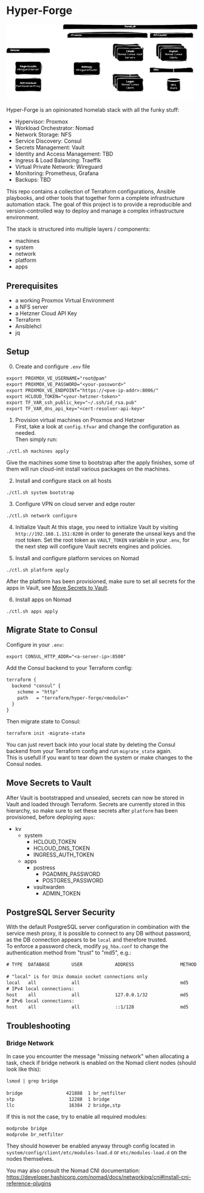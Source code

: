# Hyper-Forge

![overview](./docs/assets/Hyper-Forge.drawio.svg)

Hyper-Forge is an opinionated homelab stack with all the funky stuff:

- Hypervisor: Proxmox
- Workload Orchestrator: Nomad
- Network Storage: NFS
- Service Discovery: Consul
- Secrets Management: Vault
- Identity and Access Management: TBD
- Ingress & Load Balancing: Traeffik
- Virtual Private Network: Wireguard
- Monitoring: Prometheus, Grafana
- Backups: TBD

This repo contains a collection of Terraform configurations, Ansible playbooks, and other tools that together form a complete infrastructure automation stack. The goal of this project is to provide a reproducible and version-controlled way to deploy and manage a complex infrastructure environment.

The stack is structured into multiple layers / components:

- machines
- system
- network
- platform
- apps

## Prerequisites

- a working Proxmox Virtual Environment
- a NFS server
- a Hetzner Cloud API Key
- Terraform
- Ansiblehcl
- jq

## Setup

0) Create and configure `.env` file
```
export PROXMOX_VE_USERNAME="root@pam"
export PROXMOX_VE_PASSWORD="<your-password>"
export PROXMOX_VE_ENDPOINT="https://<pve-ip-addr>:8006/"
export HCLOUD_TOKEN="<your-hetzner-token>"
export TF_VAR_ssh_public_key="~/.ssh/id_rsa.pub"
export TF_VAR_dns_api_key="<cert-resolver-api-key>"
```

1) Provision virtual machines on Proxmox and Hetzner  
First, take a look at `config.tfvar` and change the configuration as needed.  
Then simply run:
```shell
./ctl.sh machines apply
```
Give the machines some time to bootstrap after the apply finishes, some of them 
will run cloud-init install various packages on the machines.  

2) Install and configure stack on all hosts
```shell
./ctl.sh system bootstrap
```

3) Configure VPN on cloud server and edge router
```shell
./ctl.sh network configure
```

4) Initialize Vault
At this stage, you need to initialize Vault by visiting `http://192.168.1.151:8200` in order to generate the unseal keys and the root token.
Set the root token as `VAULT_TOKEN` variable in your `.env`, for the next step will configure Vault secrets engines and policies.

5) Install and configure platform services on Nomad
```shell
./ctl.sh platform apply
```

After the platform has been provisioned, make sure to set all secrets for the apps in Vault, see [Move Secrets to Vault](#move-secrets-to-vault).

6) Install apps on Nomad
```shell
./ctl.sh apps apply
```

## Migrate State to Consul

Configure in your `.env`:
```shell
export CONSUL_HTTP_ADDR="<a-server-ip>:8500"
```

Add the Consul backend to your Terraform config:
```hcl
terraform {
  backend "consul" {
    scheme = "http"
    path   = "terraform/hyper-forge/<module>"
  }
}
```

Then migrate state to Consul:

```shell
terraform init -migrate-state
```

You can just revert back into your local state by deleting the Consul backend from your Terraform config and run `migrate_state` again.  
This is usefull if you want to tear down the system or make changes to the Consul nodes.

## Move Secrets to Vault

After Vault is bootstrapped and unsealed, secrets can now be stored in Vault and loaded through Terraform.
Secrets are currently stored in this hierarchy, so make sure to set these secrets after `platform` has been provisioned, before deploying `apps`:
- kv
  - system
    - HCLOUD_TOKEN
    - HCLOUD_DNS_TOKEN
    - INGRESS_AUTH_TOKEN
  - apps
    - postress
      - PGADMIN_PASSWORD
      - POSTGRES_PASSWORD
    - vaultwarden
      - ADMIN_TOKEN

## PostgreSQL Server Security

With the default PostgreSQL server configuration in combination with the service mesh proxy, it is possible to connect to any DB without password, as the DB connection appears to be `local` and therefore trusted.  
To enforce a password check, modify `pg_hba.conf` to change the authentication method from "trust" to "md5", e.g.:

```
# TYPE  DATABASE        USER            ADDRESS                 METHOD

# "local" is for Unix domain socket connections only
local   all             all                                     md5
# IPv4 local connections:
host    all             all             127.0.0.1/32            md5
# IPv6 local connections:
host    all             all             ::1/128                 md5
```

## Troubleshooting

### Bridge Network

In case you encounter the message "missing network" when allocating a task, check if bridge network is enabled on the Nomad client nodes (should look like this):
```
lsmod | grep bridge

bridge                421888  1 br_netfilter
stp                    12288  1 bridge
llc                    16384  2 bridge,stp
```
If this is not the case, try to enable all required modules:
```
modprobe bridge
modprobe br_netfilter
```
They should however be enabled anyway through config located in `system/config/client/etc/modules-load.d` or `etc/modules-load.d` on the nodes themselves.  
  
You may also consult the Nomad CNI documentation: https://developer.hashicorp.com/nomad/docs/networking/cni#install-cni-reference-plugins